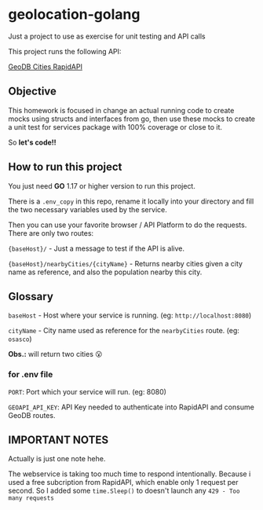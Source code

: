 # **geolocation-golang**
Just a project to use as exercise for unit testing and API calls

This project runs the following API:

[GeoDB Cities RapidAPI](https://rapidapi.com/wirefreethought/api/geodb-cities/)

## **Objective**

This homework is focused in change an actual running code to create mocks using structs and interfaces from go, then use these mocks to create a unit test for services package with 100% coverage or close to it. 

So **let's code!!**

## **How to run this project**

You just need **GO** 1.17 or higher version to run this project. 

There is a `.env_copy` in this repo, rename it locally into your directory and fill the two necessary variables used by the service.

Then you can use your favorite browser / API Platform to do the requests. There are only two routes:

`{baseHost}/` - Just a message to test if the API is alive.

`{baseHost}/nearbyCities/{cityName}` - Returns nearby cities given a city name as reference, and also the population nearby this city.

## **Glossary**

`baseHost` - Host where your service is running. (eg: `http://localhost:8080`)

`cityName` - City name used as reference for the `nearbyCities` route. (eg: `osasco`) 

**Obs.:** will return two cities :open_mouth:

### **for .env file**

`PORT`: Port which your service will run. (eg: 8080)

`GEOAPI_API_KEY`: API Key needed to authenticate into RapidAPI and consume GeoDB routes.

## **IMPORTANT NOTES**

Actually is just one note hehe.

The webservice is taking too much time to respond intentionally. Because i used a free subcription from RapidAPI, which enable only 1 request per second. So I added some `time.Sleep()` to doesn't launch any `429 - Too many requests`